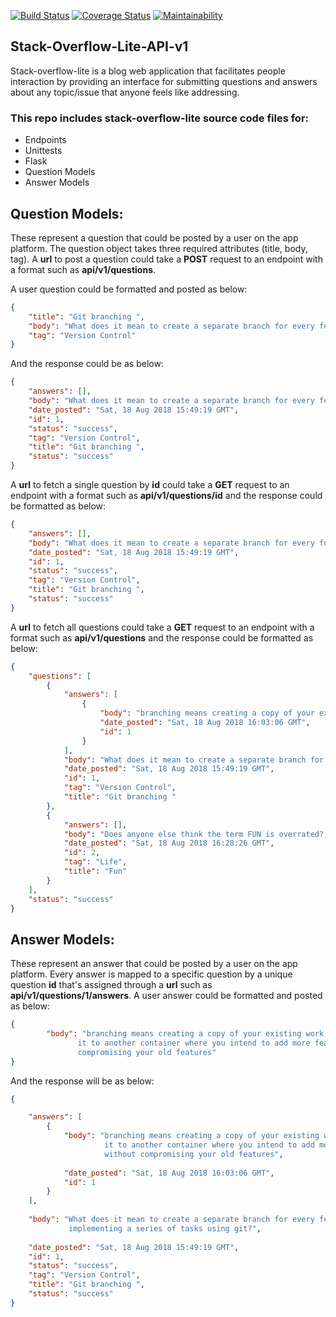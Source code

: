 [![Build Status](https://travis-ci.org/mkibuuka/stack-overflow-lite-API-v1.svg?branch=fetch_all_answers)](https://travis-ci.org/mkibuuka/stack-overflow-lite-API-v1) [![Coverage Status](https://coveralls.io/repos/github/mkibuuka/stack-overflow-lite-API-v1/badge.svg?branch=fetch_all_answers)](https://coveralls.io/github/mkibuuka/stack-overflow-lite-API-v1?branch=fetch_all_answers) [![Maintainability](https://api.codeclimate.com/v1/badges/b411231596221ef4bbb3/maintainability)](https://codeclimate.com/github/mkibuuka/stack-overflow-lite-API-v1/maintainability)

## Stack-Overflow-Lite-API-v1
Stack-overflow-lite is a blog web application that facilitates people interaction by providing an interface for submitting questions and answers about any topic/issue that anyone feels like addressing.

### This repo includes stack-overflow-lite source code files for:
* Endpoints
* Unittests
* Flask
* Question Models
* Answer Models


## Question Models:
These represent a question that could be posted by a user on the app platform. The question object takes three required attributes (title, body, tag).
A **url** to post a question could take a **POST** request to an endpoint with a format such as **api/v1/questions**.

A user question could be formatted and posted as below:
```json
{
	"title": "Git branching ",
	"body": "What does it mean to create a separate branch for every feature while implementing a series of tasks using git?",
	"tag": "Version Control"
}
```
And the response could be as below:
```json
{
    "answers": [],
    "body": "What does it mean to create a separate branch for every feature while implementing a series of tasks using git?",
    "date_posted": "Sat, 18 Aug 2018 15:49:19 GMT",
    "id": 1,
    "status": "success",
    "tag": "Version Control",
    "title": "Git branching ",
    "status": "success"
}
```
A **url** to fetch a single question by **id** could take a **GET** request to an endpoint with a format such as **api/v1/questions/id** and the response could be formatted as below:
```json
{
    "answers": [],
    "body": "What does it mean to create a separate branch for every feature while implementing a series of tasks using git?",
    "date_posted": "Sat, 18 Aug 2018 15:49:19 GMT",
    "id": 1,
    "status": "success",
    "tag": "Version Control",
    "title": "Git branching ",
    "status": "success"
}
```
A **url** to fetch all questions could take a **GET** request to an endpoint with a format such as **api/v1/questions** and the response could be formatted as below:
```json
{
	"questions": [
        {
            "answers": [
                {
                    "body": "branching means creating a copy of your existing work and transffering it to another container where you intend to add more features to it without compromising your old features",
                    "date_posted": "Sat, 18 Aug 2018 16:03:06 GMT",
                    "id": 1
                }
            ],
            "body": "What does it mean to create a separate branch for every feature while implementing a series of tasks using git?",
            "date_posted": "Sat, 18 Aug 2018 15:49:19 GMT",
            "id": 1,
            "tag": "Version Control",
            "title": "Git branching "
        },
        {
            "answers": [],
            "body": "Does anyone else think the term FUN is overrated?, Is it possible to have FUN by actually not having fun? ",
            "date_posted": "Sat, 18 Aug 2018 16:28:26 GMT",
            "id": 2,
            "tag": "Life",
            "title": "Fun"
        }
    ],
    "status": "success"
}
```

## Answer Models:
These represent an answer that could be posted by a user on the app platform. Every answer is mapped to a specific question by a unique question **id** that's assigned through a **url** such as **api/v1/questions/1/answers**.
A user answer could be formatted and posted as below:
```json
{
	    "body": "branching means creating a copy of your existing work and transffering
               it to another container where you intend to add more features to it without
               compromising your old features"
}
```
And the response will be as below:
```json
{

    "answers": [
        {
            "body": "branching means creating a copy of your existing work and transffering
                     it to another container where you intend to add more features to it 
                     without compromising your old features",
                     
            "date_posted": "Sat, 18 Aug 2018 16:03:06 GMT",
            "id": 1
        }
    ],
    
    "body": "What does it mean to create a separate branch for every feature while
             implementing a series of tasks using git?",
             
    "date_posted": "Sat, 18 Aug 2018 15:49:19 GMT",
    "id": 1,
    "status": "success",
    "tag": "Version Control",
    "title": "Git branching ",
    "status": "success"
}
```


